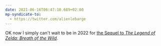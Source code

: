 ```yaml
---
date: 2021-06-16T06:47:10.689+02:00
mp-syndicate-to:
  - https://twitter.com/alienlebarge
---
```

OK now I simply can't wait to be in 2022 for [the Sequel to _The Legend of Zelda: Breath of the Wild_](https://www.youtube.com/watch?v=Pi-MRZBP91I "The Legend of Zelda: Breath of the Wild's trailer on Youtube").

